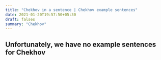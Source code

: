 ```yaml
---
title: "Chekhov in a sentence | Chekhov example sentences"
date: 2021-01-20T19:57:50+05:30
draft: falses
summary: "Chekhov"
---
```

## Unfortunately, we have no example sentences for Chekhov                 
